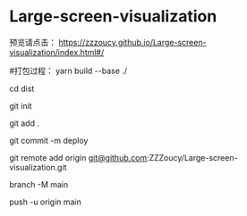 # Large-screen-visualization
预览请点击：
https://zzzoucy.github.io/Large-screen-visualization/index.html#/

#打包过程：
yarn build --base ./

cd dist

git init

git add .

git commit -m deploy

git remote add origin git@github.com:ZZZoucy/Large-screen-visualization.git

branch -M main

push -u origin main
